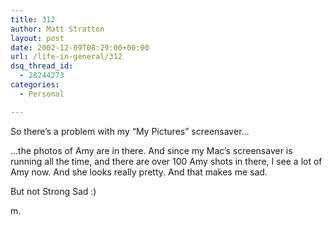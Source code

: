```yaml
---
title: 312
author: Matt Stratton
layout: post
date: 2002-12-09T08:29:00+00:00
url: /life-in-general/312
dsq_thread_id:
  - 28244273
categories:
  - Personal

---
```

So there&#8217;s a problem with my &#8220;My Pictures&#8221; screensaver&#8230;

&#8230;the photos of Amy are in there. And since my Mac&#8217;s screensaver is running all the time, and there are over 100 Amy shots in there, I see a lot of Amy now. And she looks really pretty. And that makes me sad.

But not Strong Sad :)

m.